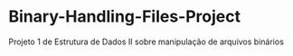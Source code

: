 # Binary-Handling-Files-Project
Projeto 1 de Estrutura de Dados II sobre manipulação de arquivos binários
